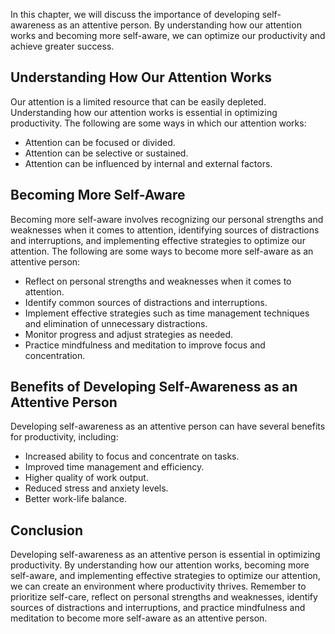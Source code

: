 
In this chapter, we will discuss the importance of developing self-awareness as an attentive person. By understanding how our attention works and becoming more self-aware, we can optimize our productivity and achieve greater success.

Understanding How Our Attention Works
-------------------------------------

Our attention is a limited resource that can be easily depleted. Understanding how our attention works is essential in optimizing productivity. The following are some ways in which our attention works:

* Attention can be focused or divided.
* Attention can be selective or sustained.
* Attention can be influenced by internal and external factors.

Becoming More Self-Aware
------------------------

Becoming more self-aware involves recognizing our personal strengths and weaknesses when it comes to attention, identifying sources of distractions and interruptions, and implementing effective strategies to optimize our attention. The following are some ways to become more self-aware as an attentive person:

* Reflect on personal strengths and weaknesses when it comes to attention.
* Identify common sources of distractions and interruptions.
* Implement effective strategies such as time management techniques and elimination of unnecessary distractions.
* Monitor progress and adjust strategies as needed.
* Practice mindfulness and meditation to improve focus and concentration.

Benefits of Developing Self-Awareness as an Attentive Person
------------------------------------------------------------

Developing self-awareness as an attentive person can have several benefits for productivity, including:

* Increased ability to focus and concentrate on tasks.
* Improved time management and efficiency.
* Higher quality of work output.
* Reduced stress and anxiety levels.
* Better work-life balance.

Conclusion
----------

Developing self-awareness as an attentive person is essential in optimizing productivity. By understanding how our attention works, becoming more self-aware, and implementing effective strategies to optimize our attention, we can create an environment where productivity thrives. Remember to prioritize self-care, reflect on personal strengths and weaknesses, identify sources of distractions and interruptions, and practice mindfulness and meditation to become more self-aware as an attentive person.
